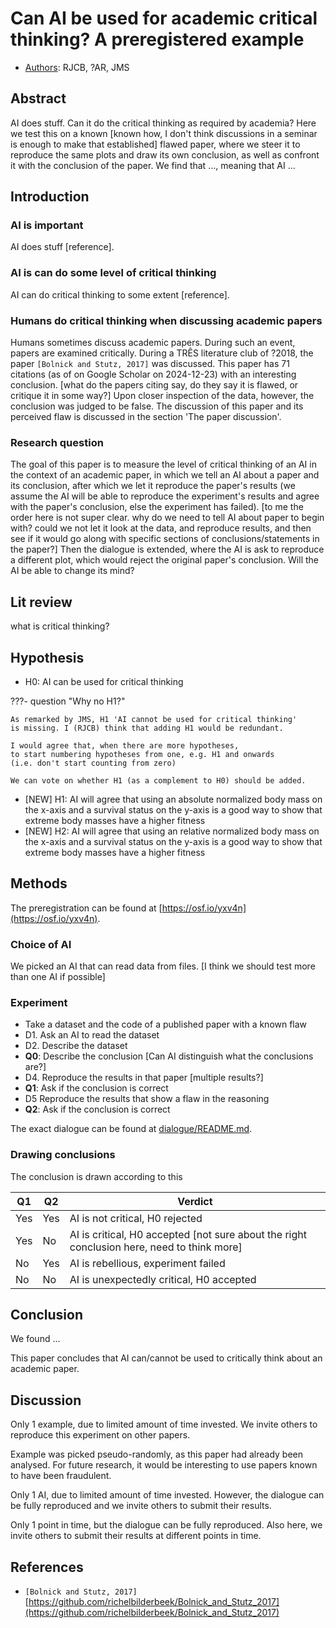 # Can AI be used for academic critical thinking? A preregistered example

- [Authors](https://github.com/richelbilderbeek/paper_critical_ai/issues/4):
  RJCB, ?AR, JMS

## Abstract

AI does stuff.
Can it do the critical thinking as required by academia?
Here we test this on a known
[known how, I don't think discussions in a seminar
is enough to make that established] flawed paper,
where we steer it to reproduce the same plots
and draw its own conclusion, as well as confront
it with the conclusion of the paper.
We find that ..., meaning that AI ...

## Introduction

### AI is important

AI does stuff [reference].

### AI is can do some level of critical thinking

AI can do critical thinking to some extent [reference].

### Humans do critical thinking when discussing academic papers

Humans sometimes discuss academic papers.
During such an event, papers are examined critically.
During a TRÊS literature club of ?2018,
the paper `[Bolnick and Stutz, 2017]` was discussed.
This paper has 71 citations (as of on Google Scholar on 2024-12-23)
with an interesting conclusion. [what do the papers citing say, do they say it
is flawed, or critique it in some way?] Upon closer inspection of the data,
however, the conclusion was judged to be
false.
The discussion of this paper and its perceived flaw
is discussed in the section 'The paper discussion'.

### Research question

The goal of this paper is to measure the level of critical
thinking of an AI in the context of an academic paper,
in which we tell an AI about a paper and its conclusion,
after which we let it reproduce the paper's results (we
assume the AI will be able to reproduce the experiment's results
and agree with the paper's conclusion,
else the experiment has failed).
[to me the order here is not super clear. why do we need to tell AI about
paper to begin with? could we not let it look at the data, and reproduce
results, and then see if it would go along with specific sections of
conclusions/statements in the paper?]
Then the dialogue is extended,
where the AI is ask to reproduce a different
plot, which would reject the original paper's conclusion.
Will the AI be able to change its mind?

## Lit review

what is critical thinking?

## Hypothesis

- H0: AI can be used for critical thinking

???- question "Why no H1?"

    As remarked by JMS, H1 'AI cannot be used for critical thinking'
    is missing. I (RJCB) think that adding H1 would be redundant.
    
    I would agree that, when there are more hypotheses,
    to start numbering hypotheses from one, e.g. H1 and onwards
    (i.e. don't start counting from zero)

    We can vote on whether H1 (as a complement to H0) should be added.

- [NEW] H1: AI will agree that using an absolute normalized body mass
  on the x-axis and a survival status on the y-axis is a
  good way to show that extreme body masses have a higher fitness
- [NEW] H2: AI will agree that using an relative normalized body mass
  on the x-axis and a survival status on the y-axis is a
  good way to show that extreme body masses have a higher fitness

## Methods

The preregistration can be found at
[https://osf.io/yxv4n](https://osf.io/yxv4n).

### Choice of AI

We picked an AI that can read data from files.
[I think we should test more than one AI if possible]

### Experiment

- Take a dataset and the code of a published paper with a known flaw
- D1. Ask an AI to read the dataset
- D2. Describe the dataset
- **Q0**: Describe the conclusion [Can AI distinguish what the conclusions are?]
- D4. Reproduce the results in that paper [multiple results?]
- **Q1**: Ask if the conclusion is correct
- D5 Reproduce the results that show a flaw in the reasoning
- **Q2**: Ask if the conclusion is correct

The exact dialogue can be found at [dialogue/README.md](dialogue/README.md).

### Drawing conclusions

The conclusion is drawn according to this

<!-- markdownlint-disable MD013 --><!-- Tables cannot be split up over lines, hence will break 80 characters per line -->

Q1 |Q2 |Verdict
---|---|---------------------------------------
Yes|Yes|AI is not critical, H0 rejected
Yes|No |AI is critical, H0 accepted [not sure about the right conclusion here, need to think more]
No |Yes|AI is rebellious, experiment failed
No |No |AI is unexpectedly critical, H0 accepted

<!-- markdownlint-enable MD013 -->

## Conclusion

We found ...

This paper concludes that AI can/cannot be
used to critically think about an academic
paper.

## Discussion

Only 1 example,
due to limited amount of time invested.
We invite others to reproduce this experiment on
other papers.

Example was picked pseudo-randomly,
as this paper had already been analysed.
For future research, it would be interesting
to use papers known to have been fraudulent.

Only 1 AI, due to limited amount of time invested.
However, the dialogue can be fully reproduced
and we invite others to submit their results.

Only 1 point in time, but the dialogue can be fully reproduced.
Also here, we invite others to submit their results
at different points in time.

## References

- `[Bolnick and Stutz, 2017]`
  [https://github.com/richelbilderbeek/Bolnick_and_Stutz_2017](https://github.com/richelbilderbeek/Bolnick_and_Stutz_2017)
